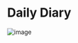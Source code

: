 # Daily Diary

![image](https://github.com/gurung-ajay/DailyDiary/assets/135496373/2a92e378-6034-4cd8-bc90-ba05f4475bb4)

